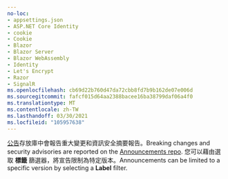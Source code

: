 ```yaml
---
no-loc:
- appsettings.json
- ASP.NET Core Identity
- cookie
- Cookie
- Blazor
- Blazor Server
- Blazor WebAssembly
- Identity
- Let's Encrypt
- Razor
- SignalR
ms.openlocfilehash: cb69d22b760d47da72cbb8fd7b9b162de07e006d
ms.sourcegitcommit: fafcf015d64aa2388bacee16ba38799daf06a4f0
ms.translationtype: MT
ms.contentlocale: zh-TW
ms.lasthandoff: 03/30/2021
ms.locfileid: "105957638"
---
```

<span data-ttu-id="c2b6f-101">[公告](https://github.com/aspnet/Announcements/issues)存放庫中會報告重大變更和資訊安全摘要報告。</span><span class="sxs-lookup"><span data-stu-id="c2b6f-101">Breaking changes and security advisories are reported on the [Announcements repo](https://github.com/aspnet/Announcements/issues).</span></span> <span data-ttu-id="c2b6f-102">您可以藉由選取 **標籤** 篩選器，將宣告限制為特定版本。</span><span class="sxs-lookup"><span data-stu-id="c2b6f-102">Announcements can be limited to a specific version by selecting a **Label** filter.</span></span>
